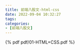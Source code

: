 ```yaml
---
title: 前端八股文-html-css
date: 2022-09-04 10:32:27
tags:
categories:
- [前端八股文]
---
```


{% pdf pdf/01-HTML+CSS.pdf %}

